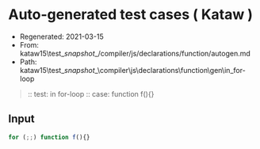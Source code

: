 # Auto-generated test cases ( Kataw )
- Regenerated: 2021-03-15
- From: kataw15\test\__snapshot__/compiler/js/declarations/function/autogen.md
- Path: kataw15\test\__snapshot__\compiler\js\declarations\function\gen\in_for-loop
> :: test: in for-loop
> :: case: function f(){}
## Input

`````js
for (;;) function f(){}
`````
